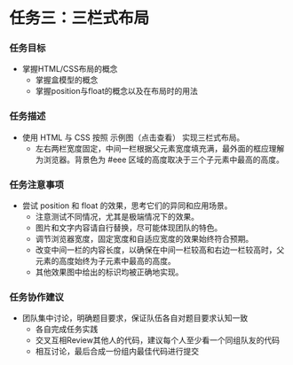 # 任务三：三栏式布局
### 任务目标
- 掌握HTML/CSS布局的概念
	- 掌握盒模型的概念
	- 掌握position与float的概念以及在布局时的用法
### 任务描述
- 使用 HTML 与 CSS 按照 示例图（点击查看） 实现三栏式布局。
	- 左右两栏宽度固定，中间一栏根据父元素宽度填充满，最外面的框应理解为浏览器。背景色为 #eee 区域的高度取决于三个子元素中最高的高度。
### 任务注意事项
- 尝试 position 和 float 的效果，思考它们的异同和应用场景。
	- 注意测试不同情况，尤其是极端情况下的效果。
	- 图片和文字内容请自行替换，尽可能体现团队的特色。
	 - 调节浏览器宽度，固定宽度和自适应宽度的效果始终符合预期。
	- 改变中间一栏的内容长度，以确保在中间一栏较高和右边一栏较高时，父元素的高度始终为子元素中最高的高度。
	- 其他效果图中给出的标识均被正确地实现。
### 任务协作建议
- 团队集中讨论，明确题目要求，保证队伍各自对题目要求认知一致
	- 各自完成任务实践
	- 交叉互相Review其他人的代码，建议每个人至少看一个同组队友的代码
	- 相互讨论，最后合成一份组内最佳代码进行提交
